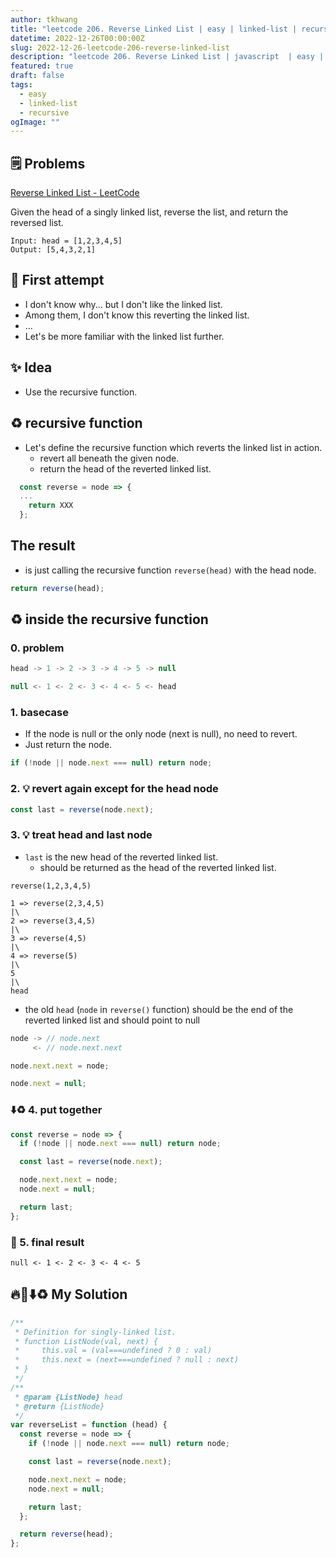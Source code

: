 ```yaml
---
author: tkhwang
title: "leetcode 206. Reverse Linked List | easy | linked-list | recursive"
datetime: 2022-12-26T00:00:00Z
slug: 2022-12-26-leetcode-206-reverse-linked-list
description: "leetcode 206. Reverse Linked List | javascript  | easy | linked-list | recursive"
featured: true
draft: false
tags:
  - easy
  - linked-list
  - recursive
ogImage: ""
---
```


## 🗒️ Problems

[Reverse Linked List - LeetCode](https://leetcode.com/problems/reverse-linked-list/)

Given the head of a singly linked list, reverse the list, and return the reversed list.

```
Input: head = [1,2,3,4,5]
Output: [5,4,3,2,1]
```

## 🤔 First attempt

- I don't know why... but I don't like the linked list.
- Among them, I don't know this reverting the linked list.
- ...
- Let's be more familiar with the linked list further.

## ✨ Idea

- Use the recursive function.

## ♻️ recursive function

- Let's define the recursive function which reverts the linked list in action.
  - revert all beneath the given node.
  - return the head of the reverted linked list.

```javascript
  const reverse = node => {
  ...
    return XXX
  };
```

## The result

- is just calling the recursive function `reverse(head)` with the head node.

```javascript
return reverse(head);
```

## ♻️ inside the recursive function

### 0. problem

```javascript
head -> 1 -> 2 -> 3 -> 4 -> 5 -> null

null <- 1 <- 2 <- 3 <- 4 <- 5 <- head
```

### 1. basecase

- If the node is null or the only node (next is null), no need to revert.
- Just return the node.

```javascript
if (!node || node.next === null) return node;
```

### 2. 💡 revert again except for the head node

```javascript
const last = reverse(node.next);
```

### 3. 💡 treat head and last node

- `last` is the new head of the reverted linked list.
  - should be returned as the head of the reverted linked list.

```
reverse(1,2,3,4,5)

1 => reverse(2,3,4,5)
|\
2 => reverse(3,4,5)
|\
3 => reverse(4,5)
|\
4 => reverse(5)
|\
5
|\
head
```

- the old `head` (`node` in `reverse()` function) should be the end of the reverted linked list and should point to null

```javascript
node -> // node.next
     <- // node.next.next

node.next.next = node;
```

```javascript
node.next = null;
```

### ⬇️♻️ 4. put together

```javascript
const reverse = node => {
  if (!node || node.next === null) return node;

  const last = reverse(node.next);

  node.next.next = node;
  node.next = null;

  return last;
};
```

### 🔗 5. final result

```
null <- 1 <- 2 <- 3 <- 4 <- 5
```

## 🔥🔗⬇️♻️ My Solution

```javascript
/**
 * Definition for singly-linked list.
 * function ListNode(val, next) {
 *     this.val = (val===undefined ? 0 : val)
 *     this.next = (next===undefined ? null : next)
 * }
 */
/**
 * @param {ListNode} head
 * @return {ListNode}
 */
var reverseList = function (head) {
  const reverse = node => {
    if (!node || node.next === null) return node;

    const last = reverse(node.next);

    node.next.next = node;
    node.next = null;

    return last;
  };

  return reverse(head);
};
```
